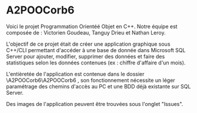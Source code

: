 # A2POOCorb6

Voici le projet Programmation Orientéé Objet en C++. Notre équipe est composée de : Victorien Goudeau, Tanguy Drieu et Nathan Leroy.

L'objectif de ce projet était de créer une application graphique sous C++/CLI permettant d'accéder à une base de donnée dans Microsoft SQL Server 
pour ajouter, modifier, supprimer des données et faire des statistiques selon les données contenues (ex : chiffre d'affaire d'un mois).

L'entièretée de l'application est contenue dans le dossier \A2POOCorb6\A2POOCorb6 , son fonctionnement nécessite un léger paramétrage des chemins d'accès au PC et une BDD
déjà existante sur SQL Server.

Des images de l'application peuvent être trouvées sous l'onglet "Issues".
